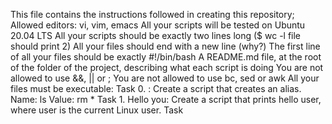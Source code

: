 This file contains the instructions followed in creating this repository;
Allowed editors: vi, vim, emacs
All your scripts will be tested on Ubuntu 20.04 LTS
All your scripts should be exactly two lines long ($ wc -l file should print 2)
All your files should end with a new line (why?)
The first line of all your files should be exactly #!/bin/bash
A README.md file, at the root of the folder of the project, describing what each script is doing
You are not allowed to use &&, || or ;
You are not allowed to use bc, sed or awk
All your files must be executable:
Task 0. <o>: Create a script that creates an alias.
	Name: ls
	Value: rm *
Task 1. Hello you: Create a script that prints hello user, where user is the current Linux user.
Task 
